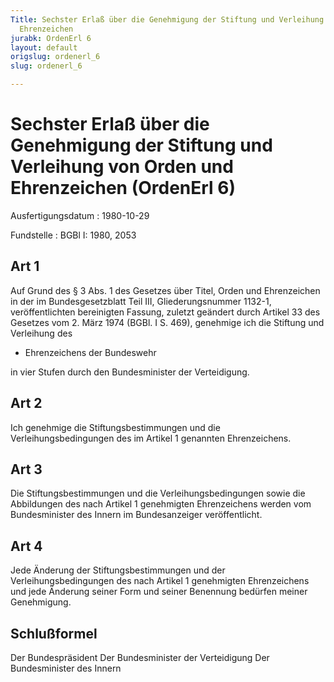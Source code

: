 ```yaml
---
Title: Sechster Erlaß über die Genehmigung der Stiftung und Verleihung von Orden und
  Ehrenzeichen
jurabk: OrdenErl 6
layout: default
origslug: ordenerl_6
slug: ordenerl_6

---
```


# Sechster Erlaß über die Genehmigung der Stiftung und Verleihung von Orden und Ehrenzeichen (OrdenErl 6)

Ausfertigungsdatum
:   1980-10-29

Fundstelle
:   BGBl I: 1980, 2053



## Art 1

Auf Grund des § 3 Abs. 1 des Gesetzes über Titel, Orden und Ehrenzeichen in der im Bundesgesetzblatt Teil III, Gliederungsnummer 1132-1, veröffentlichten bereinigten Fassung, zuletzt geändert durch Artikel 33 des Gesetzes vom 2. März 1974 (BGBl. I S. 469), genehmige ich die Stiftung und Verleihung des

*   Ehrenzeichens der Bundeswehr



in vier Stufen durch den Bundesminister der Verteidigung.


## Art 2

Ich genehmige die Stiftungsbestimmungen und die Verleihungsbedingungen des im Artikel 1 genannten Ehrenzeichens.


## Art 3

Die Stiftungsbestimmungen und die Verleihungsbedingungen sowie die Abbildungen des nach Artikel 1 genehmigten Ehrenzeichens werden vom Bundesminister des Innern im Bundesanzeiger veröffentlicht.


## Art 4

Jede Änderung der Stiftungsbestimmungen und der Verleihungsbedingungen des nach Artikel 1 genehmigten Ehrenzeichens und jede Änderung seiner Form und seiner Benennung bedürfen meiner Genehmigung.


## Schlußformel

Der Bundespräsident
Der Bundesminister der Verteidigung
Der Bundesminister des Innern

